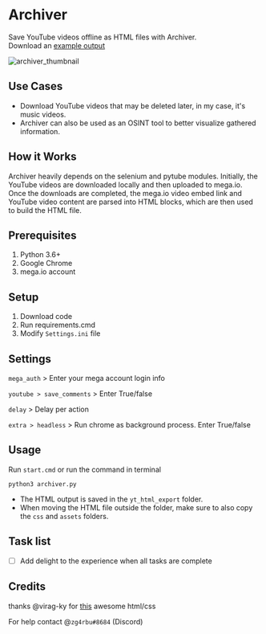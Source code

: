 # Archiver
Save YouTube videos offline as HTML files with Archiver.    
Download an [example output](https://mega.nz/file/sbUGzCDS#HC_x1rCr22RRaNQSQWfZXh7Jd8BBIVJhSWycEgRvRAo)

![archiver_thumbnail](https://i.imgur.com/4PjU7B2.png)

## Use Cases
- Download YouTube videos that may be deleted later, in my case, it's music videos.
- Archiver can also be used as an OSINT tool to better visualize gathered information.

## How it Works
Archiver heavily depends on the selenium and pytube modules. Initially, the YouTube videos are downloaded locally and then uploaded to mega.io. Once the downloads are completed, the mega.io video embed link and YouTube video content are parsed into HTML blocks, which are then used to build the HTML file.

## Prerequisites
1. Python 3.6+
2. Google Chrome
3. mega.io account

## Setup
1. Download code
2. Run requirements.cmd
3. Modify `Settings.ini` file

## Settings
`mega_auth` > Enter your mega account login info

`youtube > save_comments` > Enter True/false

`delay` > Delay per action

`extra > headless` > Run chrome as background process. Enter True/false

## Usage
Run `start.cmd` or run the command in terminal
```
python3 archiver.py
``` 
- The HTML output is saved in the `yt_html_export` folder.
- When moving the HTML file outside the folder, make sure to also copy the `css` and `assets` folders.

## Task list
- [ ] Add delight to the experience when all tasks are complete

## Credits
thanks @virag-ky for [this](https://github.com/virag-ky/Youtube-Clone) awesome html/css  

For help contact @`zg4rbu#8684` (Discord)
